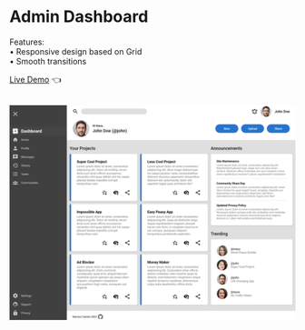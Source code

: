 # Admin Dashboard

Features:<br>
• Responsive design based on Grid<br>
• Smooth transitions<br>

[Live Demo](https://mariuszciaston.github.io/Admin-Dashboard/) :point_left: <br><br>

![Admin-Dashboard.png](Admin-Dashboard.png)
